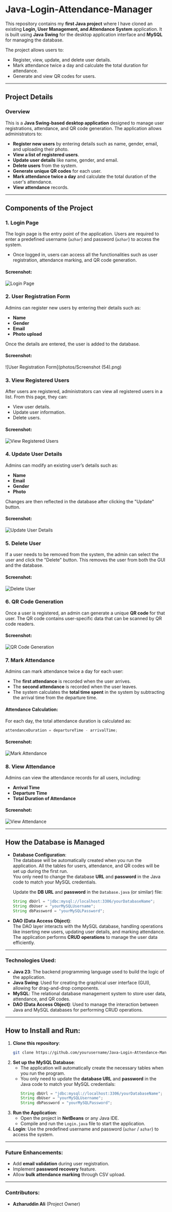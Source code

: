 # Java-Login-Attendance-Manager

This repository contains my **first Java project** where I have cloned an existing **Login, User Management, and Attendance System** application. It is built using **Java Swing** for the desktop application interface and **MySQL** for managing the database.

The project allows users to:
- Register, view, update, and delete user details.
- Mark attendance twice a day and calculate the total duration for attendance.
- Generate and view QR codes for users.

---

## **Project Details**

### **Overview**
This is a **Java Swing-based desktop application** designed to manage user registrations, attendance, and QR code generation. The application allows administrators to:
- **Register new users** by entering details such as name, gender, email, and uploading their photo.
- **View a list of registered users**.
- **Update user details** like name, gender, and email.
- **Delete users** from the system.
- **Generate unique QR codes** for each user.
- **Mark attendance twice a day** and calculate the total duration of the user's attendance.
- **View attendance** records.

---

## **Components of the Project**

### 1. **Login Page**  
The login page is the entry point of the application. Users are required to enter a predefined username (`azhar`) and password (`azhar`) to access the system.  
- Once logged in, users can access all the functionalities such as user registration, attendance marking, and QR code generation.  

#### Screenshot:  
![Login Page](path-to-your-screenshot)

### 2. **User Registration Form**  
Admins can register new users by entering their details such as:
- **Name**
- **Gender**
- **Email**
- **Photo upload**

Once the details are entered, the user is added to the database. 

#### Screenshot:  
![User Registration Form](photos/Screenshot (54).png)

### 3. **View Registered Users**  
After users are registered, administrators can view all registered users in a list. From this page, they can:
- View user details.
- Update user information.
- Delete users.

#### Screenshot:  
![View Registered Users](path-to-your-screenshot)

### 4. **Update User Details**  
Admins can modify an existing user’s details such as:
- **Name**
- **Email**
- **Gender**
- **Photo**
  
Changes are then reflected in the database after clicking the "Update" button.

#### Screenshot:  
![Update User Details](path-to-your-screenshot)

### 5. **Delete User**  
If a user needs to be removed from the system, the admin can select the user and click the "Delete" button. This removes the user from both the GUI and the database.

#### Screenshot:  
![Delete User](path-to-your-screenshot)

### 6. **QR Code Generation**  
Once a user is registered, an admin can generate a unique **QR code** for that user. The QR code contains user-specific data that can be scanned by QR code readers.

#### Screenshot:  
![QR Code Generation](path-to-your-screenshot)

### 7. **Mark Attendance**  
Admins can mark attendance twice a day for each user:
- The **first attendance** is recorded when the user arrives.
- The **second attendance** is recorded when the user leaves.
- The system calculates the **total time spent** in the system by subtracting the arrival time from the departure time.

#### Attendance Calculation:  
For each day, the total attendance duration is calculated as:
```java
attendanceDuration = departureTime - arrivalTime;
```

#### Screenshot:  
![Mark Attendance](path-to-your-screenshot)

### 8. **View Attendance**  
Admins can view the attendance records for all users, including:
- **Arrival Time**
- **Departure Time**
- **Total Duration of Attendance**

#### Screenshot:  
![View Attendance](path-to-your-screenshot)

---

## **How the Database is Managed**

- **Database Configuration**:  
  The database will be automatically created when you run the application. All the tables for users, attendance, and QR codes will be set up during the first run.  
  You only need to change the database **URL** and **password** in the Java code to match your MySQL credentials.

  Update the **DB URL** and **password** in the `Database.java` (or similar) file:
  ```java
  String dbUrl = "jdbc:mysql://localhost:3306/yourDatabaseName";
  String dbUser = "yourMySQLUsername";
  String dbPassword = "yourMySQLPassword";
  ```

- **DAO (Data Access Object)**:  
  The DAO layer interacts with the MySQL database, handling operations like inserting new users, updating user details, and marking attendance. The application performs **CRUD operations** to manage the user data efficiently.

---

### **Technologies Used**:
- **Java 23**: The backend programming language used to build the logic of the application.
- **Java Swing**: Used for creating the graphical user interface (GUI), allowing for drag-and-drop components.
- **MySQL**: The relational database management system to store user data, attendance, and QR codes.
- **DAO (Data Access Object)**: Used to manage the interaction between Java and MySQL databases for performing CRUD operations.

---

## **How to Install and Run**:
1. **Clone this repository**:
   ```bash
   git clone https://github.com/yourusername/Java-Login-Attendance-Manager.git
   ```
2. **Set up the MySQL Database**:
   - The application will automatically create the necessary tables when you run the program.
   - You only need to update the **database URL** and **password** in the Java code to match your MySQL credentials:
     ```java
     String dbUrl = "jdbc:mysql://localhost:3306/yourDatabaseName";
     String dbUser = "yourMySQLUsername";
     String dbPassword = "yourMySQLPassword";
     ```
3. **Run the Application**:
   - Open the project in **NetBeans** or any Java IDE.
   - Compile and run the `Login.java` file to start the application.
4. **Login**: Use the predefined username and password (`azhar` / `azhar`) to access the system.

---

### **Future Enhancements**:
- Add **email validation** during user registration.
- Implement **password recovery** feature.
- Allow **bulk attendance marking** through CSV upload.

---

### **Contributors**:
- **Azharuddin Ali** (Project Owner)
